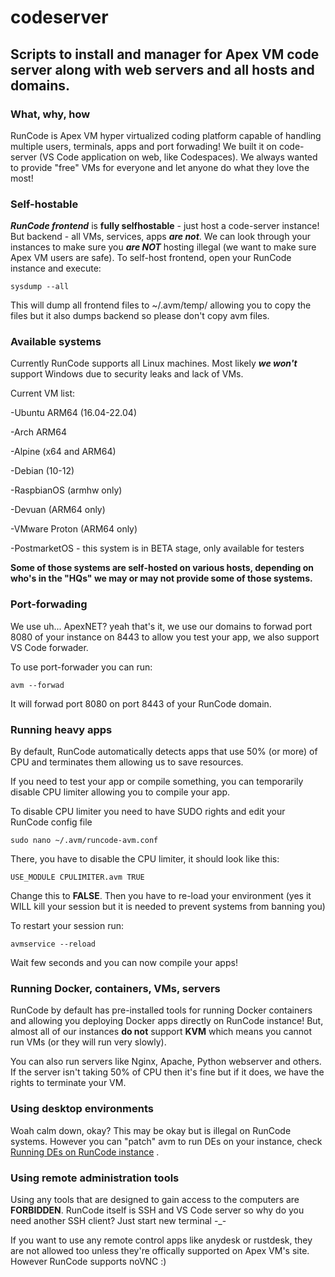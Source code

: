 # codeserver
## Scripts to install and manager for Apex VM code server along with web servers and all hosts and domains.

### What, why, how
RunCode is Apex VM hyper virtualized coding platform capable of handling multiple users, terminals, apps and port forwading! We built it on code-server (VS Code application on web, like Codespaces). We always wanted to provide "free" VMs for everyone and let anyone do what they love the most!

### Self-hostable
***RunCode frontend*** is **fully selfhostable** - just host a code-server instance! But backend - all VMs, services, apps ***are not***. We can look through your instances to make sure you ***are NOT*** hosting illegal (we want to make sure Apex VM users are safe).
To self-host frontend, open your RunCode instance and execute:
```
sysdump --all
```
This will dump all frontend files to ~/.avm/temp/ allowing you to copy the files but it also dumps backend so please don't copy avm files.

### Available systems
Currently RunCode supports all Linux machines. Most likely ***we won't*** support Windows due to security leaks and lack of VMs.

Current VM list:

-Ubuntu ARM64 (16.04-22.04)

-Arch ARM64

-Alpine (x64 and ARM64)

-Debian (10-12)

-RaspbianOS (armhw only)

-Devuan (ARM64 only)

-VMware Proton (ARM64 only)

-PostmarketOS - this system is in BETA stage, only available for testers

**Some of those systems are self-hosted on various hosts, depending on who's in the "HQs" we may or may not provide some of those systems.**

### Port-forwading
We use uh... ApexNET? yeah that's it, we use our domains to forwad port 8080 of your instance on 8443 to allow you test your app, we also support VS Code forwader. 

To use port-forwader you can run:
```
avm --forwad
```
It will forwad port 8080 on port 8443 of your RunCode domain.

### Running heavy apps
By default, RunCode automatically detects apps that use 50% (or more) of CPU and terminates them allowing us to save resources. 

If you need to test your app or compile something, you can temporarily disable CPU limiter allowing you to compile your app. 

To disable CPU limiter you need to have SUDO rights and edit your RunCode config file 
```
sudo nano ~/.avm/runcode-avm.conf
```
There, you have to disable the CPU limiter, it should look like this:
```
USE_MODULE CPULIMITER.avm TRUE
```
Change this to **FALSE**. Then you have to re-load your environment (yes it WILL kill your session but it is needed to prevent systems from banning you)

To restart your session run:
```
avmservice --reload
```
Wait few seconds and you can now compile your apps!

### Running Docker, containers, VMs, servers
RunCode by default has pre-installed tools for running Docker containers and allowing you deploying Docker apps directly on RunCode instance! But, almost all of our instances **do not** support **KVM** which means you cannot run VMs (or they will run very slowly). 

You can also run servers like Nginx, Apache, Python webserver and others. If the server isn't taking 50% of CPU then it's fine but if it does, we have the rights to terminate your VM.

### Using desktop environments
Woah calm down, okay? This may be okay but is illegal on RunCode systems. However you can "patch" avm to run DEs on your instance, check [Running DEs on RunCode instance](https://github.com/ApexVM/codeserver/tree/feat/de) .

### Using remote administration tools
Using any tools that are designed to gain access to the computers are **FORBIDDEN**. RunCode itself is SSH and VS Code server so why do you need another SSH client? Just start new terminal -_-

If you want to use any remote control apps like anydesk or rustdesk, they are not allowed too unless they're offically supported on Apex VM's site. However RunCode supports noVNC :)
